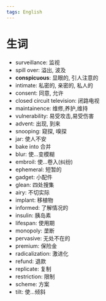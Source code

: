 ```yaml
---
tags: English
---
```


# 生词

-   surveillance: 监视
-   spill over: 溢出, 波及
-   **conspicuous**: 显眼的, 引人注意的
-   intimate: 私密的, 亲密的, 私人的
-   consent: 同意, 允许
-   closed circuit television: 闭路电视
-   maintainence: 维修,养护,维持
-   vulnerability: 易受攻击,易受伤害
-   advent: 出现, 到来
-   snooping: 窥探, 嗅探
-   jar: 使人不安
-   bake into 合并
-   blur: 使...变模糊
-   embroil: 使...卷入(纠纷)
-   ephemeral: 短暂的
-   gadget: 小配件
-   glean: 四处搜集
-   airy: 不切实际
-   implant: 移植物
-   informed: 了解情况的
-   insulin: 胰岛素
-   lifespan: 使用期
-   monopoly: 垄断
-   pervasive: 无处不在的
-   premium: 保险金
-   radicalization: 激进化
-   refund: 退款
-   replicate: 复制
-   restriction: 限制
-   scheme: 方案
-   tilt: 使...倾斜